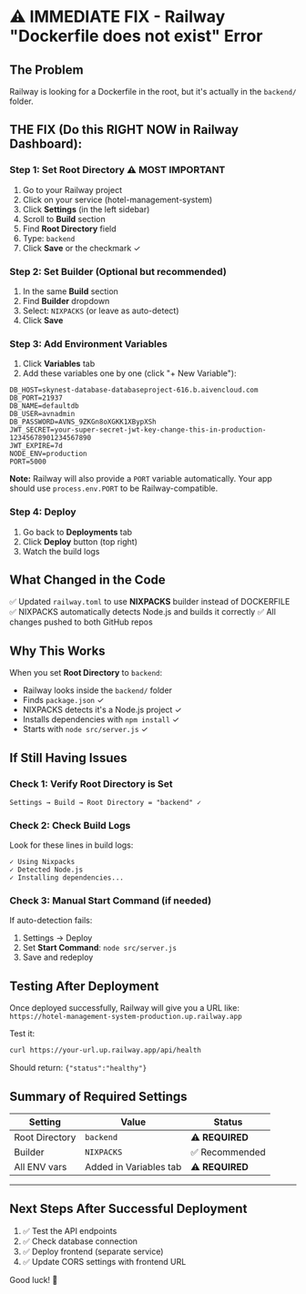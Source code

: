 # ⚠️ IMMEDIATE FIX - Railway "Dockerfile does not exist" Error

## The Problem
Railway is looking for a Dockerfile in the root, but it's actually in the `backend/` folder.

## THE FIX (Do this RIGHT NOW in Railway Dashboard):

### Step 1: Set Root Directory ⚠️ **MOST IMPORTANT**
1. Go to your Railway project
2. Click on your service (hotel-management-system)
3. Click **Settings** (in the left sidebar)
4. Scroll to **Build** section
5. Find **Root Directory** field
6. Type: `backend`
7. Click **Save** or the checkmark ✓

### Step 2: Set Builder (Optional but recommended)
1. In the same **Build** section
2. Find **Builder** dropdown
3. Select: `NIXPACKS` (or leave as auto-detect)
4. Click **Save**

### Step 3: Add Environment Variables
1. Click **Variables** tab
2. Add these variables one by one (click "+ New Variable"):

```
DB_HOST=skynest-database-databaseproject-616.b.aivencloud.com
DB_PORT=21937
DB_NAME=defaultdb
DB_USER=avnadmin
DB_PASSWORD=AVNS_9ZKGn8oXGKK1XBypXSh
JWT_SECRET=your-super-secret-jwt-key-change-this-in-production-12345678901234567890
JWT_EXPIRE=7d
NODE_ENV=production
PORT=5000
```

**Note:** Railway will also provide a `PORT` variable automatically. Your app should use `process.env.PORT` to be Railway-compatible.

### Step 4: Deploy
1. Go back to **Deployments** tab
2. Click **Deploy** button (top right)
3. Watch the build logs

## What Changed in the Code

✅ Updated `railway.toml` to use **NIXPACKS** builder instead of DOCKERFILE
✅ NIXPACKS automatically detects Node.js and builds it correctly
✅ All changes pushed to both GitHub repos

## Why This Works

When you set **Root Directory** to `backend`:
- Railway looks inside the `backend/` folder
- Finds `package.json` ✓
- NIXPACKS detects it's a Node.js project ✓
- Installs dependencies with `npm install` ✓
- Starts with `node src/server.js` ✓

## If Still Having Issues

### Check 1: Verify Root Directory is Set
```
Settings → Build → Root Directory = "backend" ✓
```

### Check 2: Check Build Logs
Look for these lines in build logs:
```
✓ Using Nixpacks
✓ Detected Node.js
✓ Installing dependencies...
```

### Check 3: Manual Start Command (if needed)
If auto-detection fails:
1. Settings → Deploy
2. Set **Start Command**: `node src/server.js`
3. Save and redeploy

## Testing After Deployment

Once deployed successfully, Railway will give you a URL like:
`https://hotel-management-system-production.up.railway.app`

Test it:
```bash
curl https://your-url.up.railway.app/api/health
```

Should return: `{"status":"healthy"}`

## Summary of Required Settings

| Setting | Value | Status |
|---------|-------|--------|
| Root Directory | `backend` | ⚠️ **REQUIRED** |
| Builder | `NIXPACKS` | ✅ Recommended |
| All ENV vars | Added in Variables tab | ⚠️ **REQUIRED** |

---

## Next Steps After Successful Deployment

1. ✅ Test the API endpoints
2. ✅ Check database connection
3. ✅ Deploy frontend (separate service)
4. ✅ Update CORS settings with frontend URL

Good luck! 🚀
